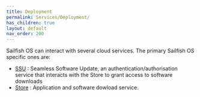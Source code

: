 ```yaml
---
title: Deployment
permalink: Services/Deployment/
has_children: true
layout: default
nav_order: 200
---
```


Sailfish OS can interact with several cloud services. The primary Sailfish OS specific ones are:

  - [SSU](/Services/Deployment/SSU) : Seamless Software Update, an authentication/authorisation service that interacts with the Store to grant access to software downloads
  - [Store](/Services/Deployment/Store) : Application and software dowload service.
